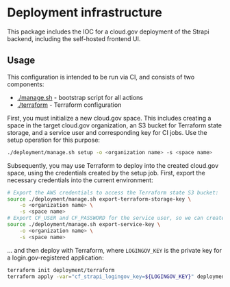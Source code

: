 # Deployment infrastructure

This package includes the IOC for a cloud.gov deployment of the Strapi backend, including the self-hosted frontend UI.

## Usage

This configuration is intended to be run via CI, and consists of two components:

- [./manage.sh](manage.sh) - bootstrap script for all actions
- [./terraform](terraform) - Terraform configuration

First, you must initialize a new cloud.gov space. This includes creating a space in the target cloud.gov organization, an S3 bucket for Terraform state storage, and a service user and corresponding key for CI jobs. Use the setup operation for this purpose:

```bash
./deployment/manage.sh setup -o <organization name> -s <space name>
```

Subsequently, you may use Terraform to deploy into the created cloud.gov space, using the credentials created by the setup job. First, export the necessary credentials into the current environment:

```bash
# Export the AWS credentials to access the Terraform state S3 bucket:
source ./deployment/manage.sh export-terraform-storage-key \
    -o <organization name> \
    -s <space name>
# Export CF_USER and CF_PASSWORD for the service user, so we can create cloud.gov resources:
source ./deployment/manage.sh export-service-key \
    -o <organization name> \
    -s <space name>
```

... and then deploy with Terraform, where `LOGINGOV_KEY` is the private key for a login.gov-registered application:

```bash
terraform init deployment/terraform
terraform apply -var="cf_strapi_logingov_key=${LOGINGOV_KEY}" deployment/terraform
```
